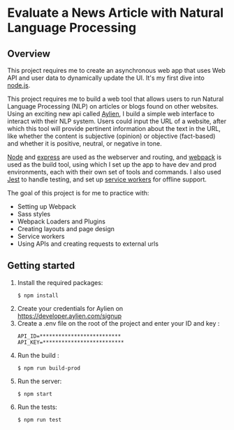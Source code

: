 # Evaluate a News Article with Natural Language Processing

## Overview
This project requires me to create an asynchronous web app that uses Web API and user data to dynamically update the UI. It's my first dive into [node.js](https://nodejs.org/en/).

This project requires me to build a web tool that allows users to run Natural Language Processing (NLP) on articles or blogs found on other websites. Using an exciting new api called [Aylien](https://aylien.com/), I build a simple web interface to interact with their NLP system. Users could input the URL of a website, after which this tool will provide pertinent information about the text in the URL, like whether the content is subjective (opinion) or objective (fact-based) and whether it is positive, neutral, or negative in tone.

[Node](https://nodejs.org/en/) and [express](https://expressjs.com/) are used as the webserver and routing, and [webpack](https://webpack.js.org/) is used as the build tool, using which I set up the app to have dev and prod environments, each with their own set of tools and commands. I also used [Jest](https://jestjs.io/) to handle testing, and set up [service workers](https://codelabs.developers.google.com/codelabs/workbox-lab/#5) for offline support.

The goal of this project is for me to practice with:
- Setting up Webpack
- Sass styles
- Webpack Loaders and Plugins
- Creating layouts and page design
- Service workers
- Using APIs and creating requests to external urls

## Getting started
1. Install the required packages: 
    ```
    $ npm install
    ```
2. Create your credentials for Aylien on https://developer.aylien.com/signup 
3. Create a .env file on the root of the project and enter your ID and key :
    ```
    API_ID=**************************
    API_KEY=**************************
    ```
4. Run the build : 
    ```
    $ npm run build-prod
    ```
5. Run the server:
    ```
    $ npm start
    ```
6. Run the tests: 
    ```
    $ npm run test
    ```
